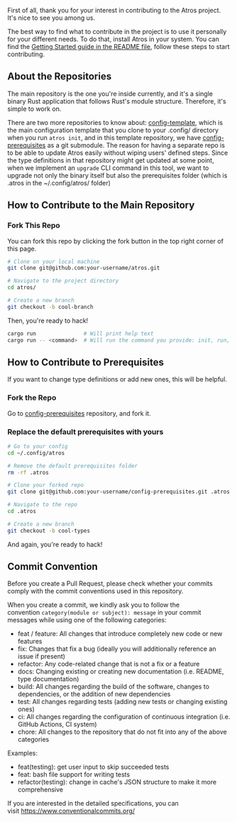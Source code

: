 First of all, thank you for your interest in contributing to the Atros project. It's nice to see you among us.

The best way to find what to contribute in the project is to use it personally for your different needs. To do that, install Atros in your system. You can find the [Getting Started guide in the README file](/README.md#getting-started), follow these steps to start contributing.

## About the Repositories

The main repository is the one you're inside currently, and it's a single binary Rust application that follows Rust's module structure. Therefore, it's simple to work on.

There are two more repositories to know about: [config-template](https://github.com/kodkafa/config-template), which is the main configuration template that you clone to your .config/ directory when you run `atros init`, and in this template repository, we have [config-prerequisites](https://github.com/kodkafa/config-prerequisites) as a git submodule. The reason for having a separate repo is to be able to update Atros easily without wiping users' defined steps. Since the type definitions in that repository might get updated at some point, when we implement an `upgrade` CLI command in this tool, we want to upgrade not only the binary itself but also the prerequisites folder (which is .atros in the ~/.config/atros/ folder)

## How to Contribute to the Main Repository

### Fork This Repo

You can fork this repo by clicking the fork button in the top right corner of this page.

```sh
# Clone on your local machine
git clone git@github.com:your-username/atros.git

# Navigate to the project directory
cd atros/

# Create a new branch
git checkout -b cool-branch
```

Then, you're ready to hack!

```sh
cargo run               # Will print help text
cargo run -- <command>  # Will run the command you provide: init, run, help, etc.
```

## How to Contribute to Prerequisites

If you want to change type definitions or add new ones, this will be helpful.

### Fork the Repo

Go to [config-prerequisites](https://github.com/kodkafa/config-prerequisites) repository, and fork it.

### Replace the default prerequisites with yours

```sh
# Go to your config
cd ~/.config/atros

# Remove the default prerequisites folder
rm -rf .atros

# Clone your forked repo
git clone git@github.com:your-username/config-prerequisites.git .atros

# Navigate to the repo
cd .atros

# Create a new branch
git checkout -b cool-types
```

And again, you're ready to hack!

## Commit Convention

Before you create a Pull Request, please check whether your commits comply with the commit conventions used in this repository.

When you create a commit, we kindly ask you to follow the convention `category(module or subject): message` in your commit messages while using one of the following categories:

- feat / feature: All changes that introduce completely new code or new features
- fix: Changes that fix a bug (ideally you will additionally reference an issue if present)
- refactor: Any code-related change that is not a fix or a feature
- docs: Changing existing or creating new documentation (i.e. README, type documentation)
- build: All changes regarding the build of the software, changes to dependencies, or the addition of new dependencies
- test: All changes regarding tests (adding new tests or changing existing ones)
- ci: All changes regarding the configuration of continuous integration (i.e. GitHub Actions, CI system)
- chore: All changes to the repository that do not fit into any of the above categories

Examples:

- feat(testing): get user input to skip succeeded tests
- feat: bash file support for writing tests
- refactor(testing): change in cache's JSON structure to make it more comprehensive

If you are interested in the detailed specifications, you can visit https://www.conventionalcommits.org/
